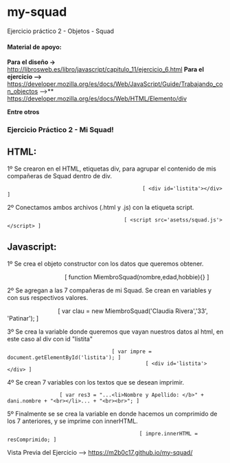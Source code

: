 # my-squad
Ejercicio práctico 2 - Objetos - Squad

#### Material de apoyo:
**Para el diseño ->** http://librosweb.es/libro/javascript/capitulo_11/ejercicio_6.html
**Para el ejercicio -->** https://developer.mozilla.org/es/docs/Web/JavaScript/Guide/Trabajando_con_objectos
                    -->** https://developer.mozilla.org/es/docs/Web/HTML/Elemento/div


**Entre otros**




### Ejercicio Práctico 2 - Mi Squad!

## HTML:
1º Se crearon en el HTML, etiquetas div, para agrupar el contenido de mis compañeras de Squad dentro de div.

                                                [ <div id='listita'></div> ]


2º Conectamos ambos archivos (.html y .js) con la etiqueta script.

                                          [ <script src='asetss/squad.js'></script> ]
                                                     

## Javascript:
1º Se crea el objeto constructor con los datos que queremos obtener.

                                        [ function MiembroSquad(nombre,edad,hobbie){} ]

2º Se agregan a las 7 compañeras de mi Squad. Se crean en variables y con sus respectivos valores.

                               [ var clau = new MiembroSquad('Claudia Rivera','33', 'Patinar'); ]
                                          
3º Se crea la variable donde queremos que vayan nuestros datos al html, en este caso al div con id "listita"

                                      [ var impre = document.getElementById('listita'); ]
                                                 [ <div id='listita'></div> ]
                                          
4º Se crean 7 variables con los textos que se desean imprimir.

                     [ var res3 = "...<li>Nombre y Apellido: </b>" + dani.nombre + "<br></li>... + "<br><br>"; ]
                                           
5º Finalmente se se crea la variable en donde hacemos un comprimido de los 7 anteriores, y se imprime con innerHTML.

                                               [ impre.innerHTML = resComprimido; ]


Vista Previa del Ejercicio --> https://m2b0c17.github.io/my-squad/
